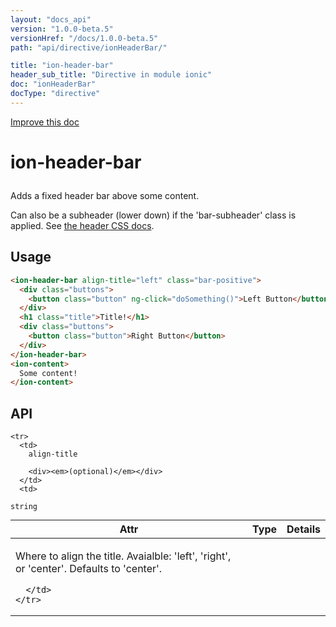 ```yaml
---
layout: "docs_api"
version: "1.0.0-beta.5"
versionHref: "/docs/1.0.0-beta.5"
path: "api/directive/ionHeaderBar/"

title: "ion-header-bar"
header_sub_title: "Directive in module ionic"
doc: "ionHeaderBar"
docType: "directive"
---
```


<div class="improve-docs">
  <a href='http://github.com/driftyco/ionic/edit/master/js/angular/directive/headerFooterBar.js#L6'>
    Improve this doc
  </a>
</div>




<h1 class="api-title">

  ion-header-bar



</h1>





Adds a fixed header bar above some content.

Can also be a subheader (lower down) if the 'bar-subheader' class is applied.
See [the header CSS docs](/docs/components/#subheader).








  
<h2 id="usage">Usage</h2>
  
```html
<ion-header-bar align-title="left" class="bar-positive">
  <div class="buttons">
    <button class="button" ng-click="doSomething()">Left Button</button>
  </div>
  <h1 class="title">Title!</h1>
  <div class="buttons">
    <button class="button">Right Button</button>
  </div>
</ion-header-bar>
<ion-content>
  Some content!
</ion-content>
```
  
  
<h2 id="api" style="clear:both;">API</h2>

<table class="table" style="margin:0;">
  <thead>
    <tr>
      <th>Attr</th>
      <th>Type</th>
      <th>Details</th>
    </tr>
  </thead>
  <tbody>
    
    <tr>
      <td>
        align-title
        
        <div><em>(optional)</em></div>
      </td>
      <td>
        
  <code>string</code>
      </td>
      <td>
        <p>Where to align the title.
Avaialble: &#39;left&#39;, &#39;right&#39;, or &#39;center&#39;.  Defaults to &#39;center&#39;.</p>

        
      </td>
    </tr>
    
  </tbody>
</table>

  

  





